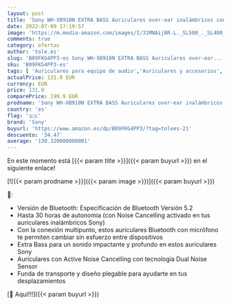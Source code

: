 ```yaml
---
layout: post
title: 'Sony WH-XB910N EXTRA BASS Auriculares over-ear inalámbricos con Noise Cancelling  Hasta 30 horas de autonomía  Optimizados para Alexa y Google Assistant  con micrófono integrado para llamadas  Negro'
date: 2022-07-09 17:19:57
image: 'https://m.media-amazon.com/images/I/31MNAijBR-L._SL500_._SL400_.jpg'
comments: true
category: ofertas
author: 'tole.es'
slug: 'B09FKG4PP3-es Sony WH-XB910N EXTRA BASS Auriculares over-ear...'
sku: 'B09FKG4PP3-es'
tags: [ 'Auriculares para equipo de audio','Auriculares y accesorios','Electrónica','alexa','sony','🇪🇸', ]
actualPrice: 131.0 EUR
currency: EUR
price: 131.0
comparePrice: 199.9 EUR
prodname: 'Sony WH-XB910N EXTRA BASS Auriculares over-ear inalámbricos con Noise Cancelling  Hasta 30 horas de autonomía  Optimizados para Alexa y Google Assistant  con micrófono integrado para llamadas  Negro'
country: 'es'
flag: '🇪🇸'
brand: 'Sony'
buyurl: 'https://www.amazon.es/dp/B09FKG4PP3/?tag=tolees-21'
descuento: '34.47'
average: '130.320000000001'
---
```


En este momento está [{{< param title >}}]({{< param buyurl >}}) en el siguiente enlace!

[![{{< param prodname >}}]({{< param image >}})]({{< param buyurl >}})

🔎:

- Versión de Bluetooth: Especificación de Bluetooth Versión 5.2
- Hasta 30 horas de autonomía (con Noise Cancelling activado en tus auriculares inalámbricos Sony)
- Con la conexión multipunto, estos auriculares Bluetooth con micrófono te permiten cambiar sin esfuerzo entre dispositivos
- Extra Bass para un sonido impactante y profundo en estos auriculares Sony
- Auriculares con Active Noise Cancelling con tecnología Dual Noise Sensor
- Funda de transporte y diseño plegable para ayudarte en tus desplazamientos

[🛒 Aquí!!!]({{< param buyurl >}})

